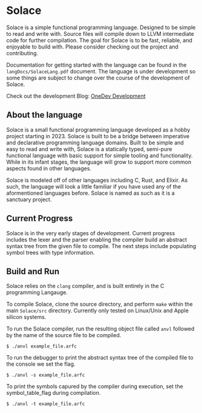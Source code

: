 # Solace
Solace is a simple functional programming language. Designed to be simple to read and write with.
Source files will compile down to LLVM intermediate code for further compilation. The goal for Solace is
to be fast, reliable, and enjoyable to build with. Please consider checking out the project and contributing.

Documentation for getting started with the language can be found in the `langDocs/SolaceLang.pdf` document. The
language is under development so some things are subject to change over the course of the development of 
Solace.

Check out the development Blog: [OneDev Development](https://noegarciaonedev.blogspot.com/)

## About the language
Solace is a small functional programming language developed as a hobby project starting in 2023. Solace is
built to be a bridge between imperative and declarative programming language domains. Built
to be simple and easy to read and write with, Solace is a statically typed, semi-pure functional language
with basic support for simple tooling and functionality. While in its infant stages, the language will grow to
support more common aspects found in other languages.

Solace is modeled off of other languages including C, Rust, and Elixir. As such, the language will look a little
familiar if you have used any of the aformentioned languages before. Solace is named as such as it is a sanctuary
project.

## Current Progress
Solace is in the very early stages of development. Current progress includes the lexer and the parser enabling the
compiler build an abstract syntax tree from the given file to compile. The next steps include populating symbol trees
with type information.

## Build and Run
Solace relies on the `clang` compiler, and is built entirely in the C programming Langauge.

To compile Solace, clone the source directory, and perform `make` within the main `Solace/src` directory.
Currently only tested on Linux/Unix and Apple silicon systems.

To run the Solace compiler, run the resulting object file called `anvl` followed by the name of the source file to
be compiled.
~~~
$ ./anvl example_file.arfc
~~~

To run the debugger to print the abstract syntax tree of the compiled file to the console we set the flag.
~~~
$ ./anvl -s example_file.arfc
~~~

To print the symbols capured by the compiler during execution, set the symbol_table_flag during compilation.
~~~
$ ./anvl -t example_file.arfc
~~~